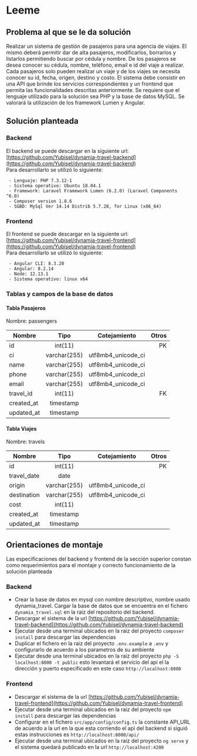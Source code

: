 # Leeme

## Problema al que se le da solución
Realizar un sistema de gestión de pasajeros para una agencia de viajes. El mismo deberá permitir dar de alta pasajeros, modificarlos, borrarlos y listarlos permitiendo buscar por cédula y nombre. De los pasajeros se desea conocer su cédula, nombre, teléfono, email e id del viaje a realizar. Cada pasajeros solo pueden realizar un viaje y de los viajes se necesita conocer su id, fecha, origen, destino y costo.
El sistema debe consistir en una API que brinde los servicios correspondientes y un frontend que permita las funcionalidades descritas anteriormente.
Se requiere que el lenguaje utilizado para la solución sea PHP y la base de datos MySQL. Se valorará la utilización de los framework Lumen y Angular.


## Solución planteada

### Backend 

El backend se puede descargar en la siguiente url:  
[https://github.com/Yubisel/dynamia-travel-backend](https://github.com/Yubisel/dynamia-travel-backend)  
Para desarrollarlo se utilizó lo siguiente:
```
 - Lenguaje: PHP 7.3.12-1
 - Sistema operativo: Ubuntu 18.04.1
 - Framework: Laravel Framework Lumen (6.2.0) (Laravel Components ^6.0)
 - Composer version 1.8.6 
 - SGBD: MySql Ver 14.14 Distrib 5.7.28, for Linux (x86_64)
```

### Frontend

El frontend se puede descargar en la siguiente url:  
[https://github.com/Yubisel/dynamia-travel-frontend](https://github.com/Yubisel/dynamia-travel-frontend)  
Para desarrollarlo se utilizó lo siguiente:
```
 - Angular CLI: 8.3.20
 - Angular: 8.2.14
 - Node: 12.13.1
 - Sistema operativo: linux x64
```

### Tablas y campos de la base de datos

#### Tabla Pasajeros

Nombre: passengers

| Nombre	| Tipo      	| Cotejamiento  	| Otros 	|
|-----------|:-------------:|:-----------------:|----------:|
| id	    |int(11)        |           	    |PK         |
| ci	    |varchar(255)	|utf8mb4_unicode_ci	|	        |
|name   	|varchar(255)	|utf8mb4_unicode_ci	|	  	    |
|phone  	|varchar(255)	|utf8mb4_unicode_ci	|	  	    |
|email      |varchar(255)	|utf8mb4_unicode_ci	|	  	    |
|travel_id  |int(11)        |                   |FK         |
|created_at	|timestamp      |  	                |           |
|updated_at	|timestamp      |                   |           |

#### Tabla Viajes

Nombre: travels

| Nombre	|Tipo       	|Cotejamiento       | Otros     |
|-----------|:-------------:|:-----------------:|----------:|
|id         |int(11)        |                   |PK         |
|travel_date|date           |	                |           |
|origin     |varchar(255)	|utf8mb4_unicode_ci	|           |
|destination|varchar(255)	|utf8mb4_unicode_ci	|           |
|cost       |int(11)		|                   |           |
|created_at |timestamp      |                   |           |
|updated_at |timestamp      |                   |           |


## Orientaciones de montaje

Las especificaciones del backend y frontend de la sección superior constan como requerimientos para el montaje y correcto funcionamiento de la solución planteada

### Backend
- Crear la base de datos en mysql con nombre descriptivo, nombre usado dynamia_travel. Cargar la base de datos que se encuentra en el fichero ```dynamia_travel.sql``` en la raiz del repositorio del backend.
- Descargar el sistema de la url [https://github.com/Yubisel/dynamia-travel-backend](https://github.com/Yubisel/dynamia-travel-backend)
- Ejecutar desde una terminal ubicados en la raiz del proyecto ```composer install``` para descargar las dependencias
- Duplicar el fichero en la raiz del proyecto ```.env.example``` a ```.env``` y configurarlo de acuerdo a los parametros de su ambiente
- Ejecutar desde una terminal ubicados en la raiz del proyecto ```php -S localhost:8000 -t public``` esto levantará el servicio del api el la dirección y puerto especificado en este caso ```http://localhost:8000```

### Frontend
- Descargar el sistema de la url [https://github.com/Yubisel/dynamia-travel-frontend](https://github.com/Yubisel/dynamia-travel-frontend)
- Ejecutar desde una terminal ubicados en la raiz del proyecto ```npm install``` para descargar las dependencias
- Configurar en el fichero ```src/app/config/config.ts``` la constante API_URL de acuerdo a la url en la que esta corriendo el api del backend si siguió estas instrucciones es ```http://localhost:8000/api/```
- Ejecutar desde una terminal ubicados en la raiz del proyecto ```ng serve``` y el sistema quedará publicado en la url ```http://localhost:4200```